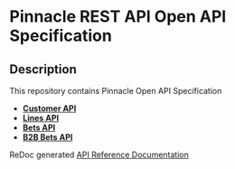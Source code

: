 # Pinnacle REST API Open API Specification
   
## Description
This repository contains Pinnacle Open API Specification
- **[Customer API](customerapi-oas.yaml)**
- **[Lines API](linesapi-oas.yaml)**
- **[Bets API](betsapi-oas.yaml)**
- **[B2B Bets API](b2b%20betsapi-oas.yaml)**

ReDoc generated [API Reference Documentation](https://pinnacleapi.github.io/index.html)


